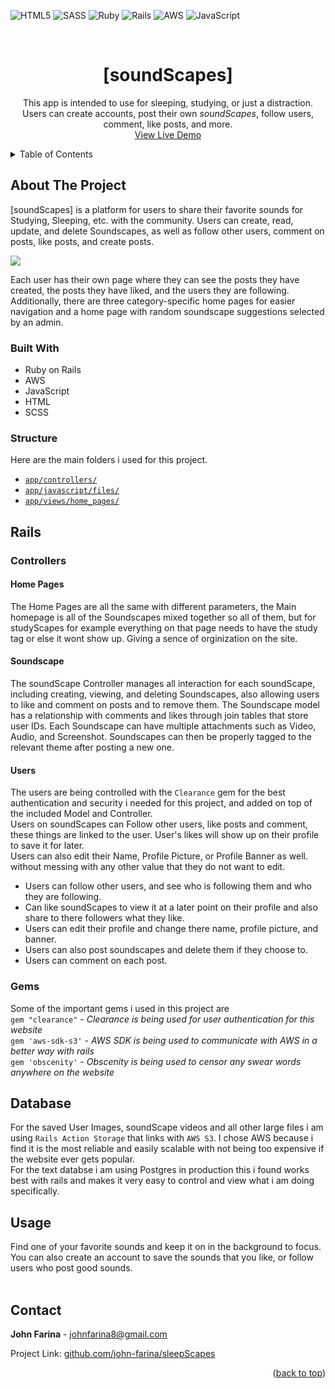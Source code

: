 <a name="readme-top"></a>
![HTML5](https://img.shields.io/badge/html5-%23E34F26.svg?style=for-the-badge&logo=html5&logoColor=white)
![SASS](https://img.shields.io/badge/SASS-hotpink.svg?style=for-the-badge&logo=SASS&logoColor=white)
![Ruby](https://img.shields.io/badge/ruby-%23CC342D.svg?style=for-the-badge&logo=ruby&logoColor=white)
![Rails](https://img.shields.io/badge/rails-%23CC0000.svg?style=for-the-badge&logo=ruby-on-rails&logoColor=white)
![AWS](https://img.shields.io/badge/AWS-%23FF9900.svg?style=for-the-badge&logo=amazon-aws&logoColor=white)
![JavaScript](https://img.shields.io/badge/javascript-%23323330.svg?style=for-the-badge&logo=javascript&logoColor=%23F7DF1E)
<br/>

<!-- what did i do in this project
MAIN:
- Created a CRUD app where users can create, read, update, and delete.
- Users can Follow other users, comment on posts, like posts, and creaste posts.
- Users can then edit there own posts or delete there own posts.
- Created home pages with random suggestions for all of the admin chose soundscapes
- Made a admin chosen Soundscape list where i can accept any soundscape for it to get added to the reccomended so there is a quality check for the home page
- created 3 home pages for each category where it will only show the soundscapes that are tagged with the corresponding category
- Users can look at other users page and see what they have posted or who they are following, can also like posts and save there posts on ur profile.
- Using clearance for the base users to secure more authentication and adding more to the clearance model. -->
<!-- DESIGN:
- The home animation was made with CSS having a stack of words move up and down on a div that is masking out everything outside of it. creating the illusuion of a spinning wheel. (also has a random background every time you visit the page.)
- styled it entirely from SCSS and Javascript to add and remove classnames that correspond with an animation.
- Tried to style it clean but unique so it isnt distracting when users are looking for a new sound to listen too.
- Was inspired by a minimalistic website look with alot of background blurring to help with the effect.
- User Home pages where made to fit the websites style even tho users can choose any background image or profile picture. The border fits to the size of the screen and adjusts itself properly.
- Went with a main blue accent color but the color switches if you go to any of the category home pages. -->


<!-- PROJECT LOGO -->
<br />
<div align="center">


<h1 align="center">[soundScapes]</h1>

  <p align="center">
  This app is intended to use for sleeping, studying, or just a distraction. Users can create accounts, post their own <i>soundScapes</i>, follow users, comment, like posts, and more.
    <br />
    <a href="https://linktowebsite.com">View Live Demo</a>
</div>


<!-- TABLE OF CONTENTS -->
<details>
  <summary>Table of Contents</summary>
  <ol>
    <li>
      <a href="#about-the-project">About The Project</a>
      <ul>
        <li><a href="#built-with">Built With</a></li>
   <li><a href="#structure">Structure</a></li>
      </ul>
    </li>
    <li>
      <a href="#getting-started">Rails</a>
      <ul>
        <li><a>Models</a></li>
        <li><a>Controller</a></li>
        <li><a>Views</a></li>
      </ul>
    </li>
    <li><a href="#usage">Usage</a></li>
    <li><a href="#contact">Contact</a></li>
  </ol>
</details>

<!-- ABOUT THE PROJECT -->
## About The Project
[soundScapes] is a platform for users to share their favorite sounds for Studying, Sleeping, etc. with the community. Users can create, read, update, and delete Soundscapes, as well as follow other users, comment on posts, like posts, and create posts.

<img src="./app/assets/images/readme/soundscapes-intro.gif" />

Each user has their own page where they can see the posts they have created, the posts they have liked, and the users they are following. Additionally, there are three category-specific home pages for easier navigation and a home page with random soundscape suggestions selected by an admin.
<br/>

### Built With
 - Ruby on Rails
 - AWS
 - JavaScript
 - HTML
 - SCSS

### Structure
Here are the main folders i used for this project.

- <a href="">`app/controllers/`</a>
- <a href="">`app/javascript/files/`</a>
- <a href="">`app/views/home_pages/`</a>

## Rails

### Controllers
#### **Home Pages**
The Home Pages are all the same with different parameters, the Main homepage is all of the Soundscapes mixed together so all of them, but for studyScapes for example everything on that page needs to have the study tag or else it wont show up. Giving a sence of orginization on the site.

#### **Soundscape**
The soundScape Controller manages all interaction for each soundScape, including creating, viewing, and deleting Soundscapes, also allowing users to like and comment on posts and to remove them. The Soundscape model has a relationship with comments and likes through join tables that store user IDs. Each Soundscape can have multiple attachments such as Video, Audio, and Screenshot. Soundscapes can then be properly tagged to the relevant theme after posting a new one.

#### **Users**
The users are being controlled with the `Clearance` gem for the best authentication and security i needed for this project, and added on top of the included Model and Controller. <br/>
Users on soundScapes can Follow other users, like posts and comment, these things are linked to the user. User's likes will show up on their profile to save it for later. <br/>
Users can also edit their Name, Profile Picture, or Profile Banner as well. without messing with any other value that they do not want to edit.
- Users can follow other users, and see who is following them and who they are following.
- Can like soundScapes to view it at a later point on their profile and also share to there followers what they like.
- Users can edit their profile and change there name, profile picture, and banner.
- Users can also post soundscapes and delete them if they choose to.
- Users can comment on each post.

### Gems
Some of the important gems i used in this project are <br>
`gem "clearance"` - *Clearance is being used for user authentication for this website*<br>
`gem 'aws-sdk-s3'` - *AWS SDK is being used to communicate with AWS in a better way with rails* <br>
`gem 'obscenity'` - *Obscenity is being used to censor any swear words anywhere on the website*<br>

## Database
For the saved User Images, soundScape videos and all other large files i am using `Rails Action Storage` that links with `AWS S3`. I chose AWS because i find it is the most reliable and easily scalable with not being too expensive if the website ever gets popular. <br/>
For the text databse i am using Postgres in production this i found works best with rails and makes it very easy to control and view what i am doing specifically.


<!-- USAGE EXAMPLES -->


## Usage

Find one of your favorite sounds and keep it on in the background to focus. You can also create an account to save the sounds that you like, or follow users who post good sounds.
<br/>
<br/>

<!-- CONTACT -->
## Contact

**John Farina** - johnfarina8@gmail.com

Project Link: [github.com/john-farina/sleepScapes](https://github.com/john-farina/sleepScapes)

<p align="right">(<a href="#readme-top">back to top</a>)</p>

<!-- <br/>
<br/>
<br/>
<br/>
<br/>
<br/>
<br/>
<br/>
<br/>
<br/>
<br/>
<br/>
<br/>
<br/>
<br/>
<br/>
<br/>

# sleepScapes *(sleep sounds)*

categorys

- sleep
- study
- distraction

sleepscapes has many categorys (MAX 3)
category model (belongs_to sleepscape)
category:string (which whill be "sleep", "study", "distraction")

## WHAT I NEED TO FINISH
- X category home pages
- a user generated content page
- all users page with most followed users etc
- emails for when you get follows, comments
- (working on now) edit videos/photos before i save them to databse
- record 8-10 admin soundscapes
- use 6-7 fake ones from free internet content

### MODELS (basic idea brainstorm)
## USER (ontop of clearance)
- [x] name:string
- [ ] bio:string
- [x] admin:boolean *(def => false)*
- [x] profile_picture:image
- [x] banner_picture:image
- [x] has_many *likes*
- [x] has_many *sleepscapes*
- [x] has_many *following*

## SLEEPSCAPE
- [x] title:string
- [x] description:string
- [x] audio:audio? (will loop the audio minimum 1 min long)
- [x] short_video:video? (video will be muted and loop over audio)



## HOW I THINK I WILL SCTRUCTURE THIS

#### -USER MODELS
#### -SLEEPSCAPE *(post)* MODELS
#### -COMMENT MODELS
#### -LIKES MODELS

## RELATIONS TO MODELS

### *USER*
#### - has_many *SLEEPSCAPES*
#### - has_many *LIKES*
#### - has_many *FOLLOWERS & FOLLOWING*

### *SLEEPSCAPES*
#### - has_many *COMMENTS*
#### - has_many *LIKES?* *(think ill be getting these from the user model relations and just counting how many has the post id or something)* -->
